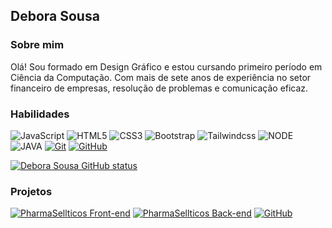 ## Debora Sousa

### Sobre mim
Olá! 
Sou formado em Design Gráfico e estou cursando primeiro período em Ciência da Computação. Com mais de sete anos de experiência no setor financeiro de empresas, resolução de problemas e comunicação eficaz.


### Habilidades

![JavaScript](https://img.shields.io/badge/JavaScript-F7DF1E?style=for-the-badge&logo=javascript&logoColor=black)
![HTML5](https://img.shields.io/badge/HTML5-E34F26?style=for-the-badge&logo=html5&logoColor=white)
![CSS3](https://img.shields.io/badge/CSS3-1572B6?style=for-the-badge&logo=css3&logoColor=white)
![Bootstrap](https://img.shields.io/badge/bootstrap-553C7B?style=for-the-badge&logo=bootstrap&logoColor=FFF)
![Tailwindcss](https://img.shields.io/badge/Tailwindcss-07b4d4?style=for-the-badge&logo=tailwindcss&logoColor=white)
![NODE](https://img.shields.io/badge/NODE-4d9641?style=for-the-badge&logo=node&logoColor=white)
![JAVA](https://img.shields.io/badge/JAVA-0E85C1?style=for-the-badge&logo=java&logoColor=white)
[![Git](https://img.shields.io/badge/Git-E94D5F?style=for-the-badge&logo=git&logoColor=FFF)](https://git-scm.com/doc)
[![GitHub](https://img.shields.io/badge/GitHub-30A3DC?style=for-the-badge&logo=github&logoColor=FFF)](https://github.com/deborasous)


[![Debora Sousa GitHub status](https://github-readme-stats.vercel.app/api?username=deborasous&theme=transparent&bg_color=292d3e&show_icons=true&icon_color=c793eb&title_color=c793eb&text_color=7DC6E8&locale=pt-br)](https://github.com/deborasous/github-readme-stats)



### Projetos
[![PharmaSellticos Front-end](https://img.shields.io/badge/Pharmasellticos_Front_End-18be8f?style=for-the-badge&logo=pharmasellticos&logoColor=FFF)](https://github.com/FullStack-Itaguacu/M3P-FrontEnd-Squad2)
[![PharmaSellticos Back-end](https://img.shields.io/badge/Pharmasellticos_Back_End-18be8f?style=for-the-badge&logo=pharmasellticos&logoColor=FFF)](https://github.com/FullStack-Itaguacu/M3P-BackEnd-Squad2)
[![GitHub](https://img.shields.io/badge/GitHub-30A3DC?style=for-the-badge&logo=github&logoColor=FFF)](https://github.com/deborasous)
